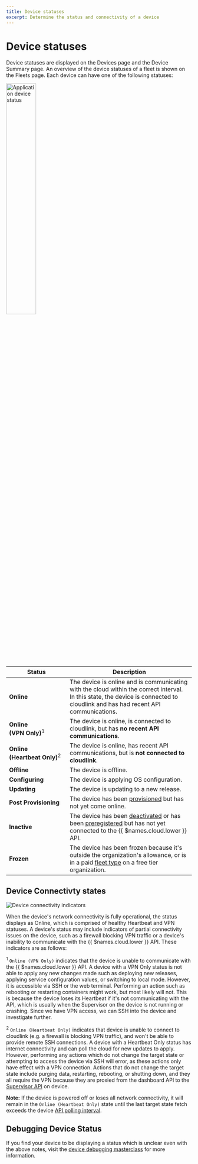```yaml
---
title: Device statuses
excerpt: Determine the status and connectivity of a device
---
```


# Device statuses

Device statuses are displayed on the Devices page and the Device Summary page. An overview of the device statuses of a fleet is shown on the Fleets page. Each device can have one of the following statuses:

<img src="/img/common/main_dashboard/application_device_status.png" alt="Application device status" width="40%" >

| Status                                       | Description                                                                                                                                                                      |
|----------------------------------------------|----------------------------------------------------------------------------------------------------------------------------------------------------------------------------------|
| **Online**                                   | The device is online and is communicating with the cloud within the correct interval. In this state, the device is connected to cloudlink and has had recent API communications. |
| **Online (VPN&#160;Only)**<sup>1</sup>       | The device is online, is connected to cloudlink, but has **no recent API communications**.                                                                                       |
| **Online (Heartbeat&#160;Only)**<sup>2</sup> | The device is online, has recent API communications, but is **not connected to cloudlink**.                                                                                      |
| **Offline**                                  | The device is offline.                                                                                                                                                           |
| **Configuring**                              | The device is applying OS configuration.                                                                                                                                         |
| **Updating**                                 | The device is updating to a new release.                                                                                                                                         |
| **Post Provisioning**                        | The device has been [provisioned][device-provisioning] but has not yet come online.                                                                                              |
| **Inactive**                                 | The device has been [deactivated][deactivated] or has been [preregistered][preregistered] but has not yet connected to the {{ $names.cloud.lower }} API.                         |
| **Frozen**                                   | The device has been frozen because it's outside the organization's allowance, or is in a paid [fleet type][fleet type] on a free tier organization.                              |

## Device Connectivty states

![Device connectivity indicators](/img/common/main_dashboard/device_status.png)

When the device's network connectivity is fully operational, the status displays as Online, which is comprised of healthy Heartbeat and VPN statuses. A device's status may include indicators of partial connectivity issues on the device, such as a firewall blocking VPN traffic or a device's inability to communicate with the {{ $names.cloud.lower }} API. These indicators are as follows:
 
<sup>1</sup> `Online (VPN Only)` indicates that the device is unable to communicate with the {{ $names.cloud.lower }} API. A device with a VPN Only status is not able to apply any new changes made such as deploying new releases, applying service configuration values, or switching to local mode. However, it is accessible via SSH or the web terminal. Performing an action such as rebooting or restarting containers might work, but most likely will not. This is because the device loses its Heartbeat if it's not communicating with the API, which is usually when the Supervisor on the device is not running or crashing. Since we have VPN access, we can SSH into the device and investigate further.

<sup>2</sup> `Online (Heartbeat Only)` indicates that device is unable to connect to cloudlink (e.g. a firewall is blocking VPN traffic), and won't be able to provide remote SSH connections. A device with a Heartbeat Only status has internet connectivity and can poll the cloud for new updates to apply. However, performing any actions which do not change the target state or attempting to access the device via SSH will error, as these actions only have effect with a VPN connection. Actions that do not change the target state include purging data, restarting, rebooting, or shutting down, and they all require the VPN because they are proxied from the dashboard API to the [Supervisor API](/reference/supervisor/supervisor-api/) on device.

__Note:__ If the device is powered off or loses all network connectivity, it will remain in the `Online (Heartbeat Only)` state until the last target state fetch exceeds the device [API polling interval][poll-interval].

## Debugging Device Status

If you find your device to be displaying a status which is unclear even with the above notes, visit the [device debugging masterclass][debugging-masterclass] for more information.


[deactivated]: /learn/manage/billing/#inactive-devices
[poll-interval]: /learn/manage/configuration/#variable-list
[device-provisioning]: /learn/welcome/primer/#device-provisioning
[preregistered]: /learn/more/masterclasses/advanced-cli/#52-preregistering-a-device
[fleet type]: /learn/manage/fleet-types
[debugging-masterclass]:/learn/more/masterclasses/device-debugging
